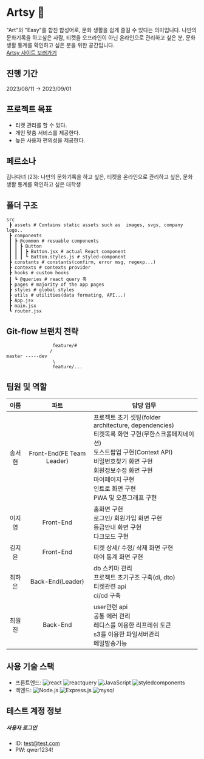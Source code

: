 # Artsy 🎨

"Art"와 "Easy"를 합친 합성어로, 문화 생활을 쉽게 즐길 수 있다는 의미입니다.
나만의 문화기록을 하고싶은 사람, 티켓을 오프라인이 아닌 온라인으로 관리하고 싶은 분, 문화생활 통계를 확인하고 싶은 분을 위한 공간입니다.<br>
[Artsy 사이트 보러가기](http://35.230.49.21/)

## 진행 기간
2023/08/11 → 2023/09/01

## 프로젝트 목표
- 티켓 관리를 할 수 있다.
- 개인 맞춤 서비스를 제공한다.
- 높은 사용자 편의성을 제공한다.

## 페르소나
김나다녀 (23): 나만의 문화기록을 하고 싶은, 티켓을 온라인으로 관리하고 싶은, 문화 생활 통계를 확인하고 싶은 대학생

## 폴더 구조
```
src
 ┣ assets # Contains static assets such as  images, svgs, company logo..
 ┣ components
 ┃ ┣ @common # resuable components
 ┃ ┃ ┣ Button
 ┃ ┃ ┃ ┣ Button.jsx # actual React component
 ┃ ┃ ┃ ┗ Button.styles.js # styled-component
 ┣ constants # constants(confirm, error msg, regexp...)
 ┣ contexts # contexts provider
 ┣ hooks # custom hooks
 ┃ ┗ @queries # react query 훅 
 ┣ pages # majority of the app pages
 ┣ styles # global styles
 ┣ utils # utilities(data formating, API...)
 ┣ App.jsx
 ┣ main.jsx 
 ┗ router.jsx
```

##  Git-flow 브랜치 전략
```
                 feature/#
                /
master -----dev
                 \
                 feature/...
```

## 팀원 및 역할
|  이름  |   파트   | 담당 업무                                                                                                                                                            |
| :----: | :-------: | -------------------------------------------------------------------------------------------------------------------------------------------------------------------- |
| 송서현 | Front-End(FE Team Leader)| 프로젝트 초기 셋팅(folder architecture, dependencies)<br> 티켓목록 화면 구현(무한스크롤페지네이션)<br> 토스트팝업 구현(Context API)<br> 비밀번호찾기 화면 구현<br> 회원정보수정 화면 구현<br> 마이페이지 구현<br> 인트로 화면 구현<br> PWA 및 오픈그래프 구현 |
| 이지영 | Front-End | 홈화면 구현<br> 로그인/ 회원가입 화면 구현<br> 등급안내 화면 구현<br> 다크모드 구현 |
| 김지윤 | Front-End | 티켓 상세/ 수정/ 삭제 화면 구현<br> 마이 통계 화면 구현 |
| 최하은 | Back-End(Leader) | db 스키마 관리<br>프로젝트 초기구조 구축(di, dto)<br>티켓관련 api<br>ci/cd 구축 |
| 최원진 | Back-End | user관련 api<br> 공통 에러 관리<br> 레디스를 이용한 리프레쉬 토큰<br>s3를 이용한 파일서버관리<br> 메일발송기능|

## 사용 기술 스택
- 프론트엔드: <img alt="react" src ="https://img.shields.io/badge/react-61DAFB.svg?&style=for-the-badge&logo=react&logoColor=white"/> <img alt="reactquery" src ="https://img.shields.io/badge/reactquery-FF4154.svg?&style=for-the-badge&logo=reactquery&logoColor=white"/> <img alt="JavaScript" src ="https://img.shields.io/badge/JavaScriipt-F7DF1E.svg?&style=for-the-badge&logo=JavaScript&logoColor=white"/> <img alt="styledcomponents" src ="https://img.shields.io/badge/styledcomponents-DB7093.svg?&style=for-the-badge&logo=styledcomponents&logoColor=white"/> 
- 백엔드: <img alt="Node.js" src ="https://img.shields.io/badge/Node.js-3776AB.svg?&style=for-the-badge&logo=Node.js&logoColor=white"/> <img alt="Express.js" src ="https://img.shields.io/badge/express-000000.svg?&style=for-the-badge&logo=express&logoColor=black"/> <img alt="mysql" src ="https://img.shields.io/badge/mysql-4479A1.svg?&style=for-the-badge&logo=mysql&logoColor=white"/> 



## 테스트 계정 정보
##### 사용자 로그인
- ID: test@test.com
- PW: qwer1234!

